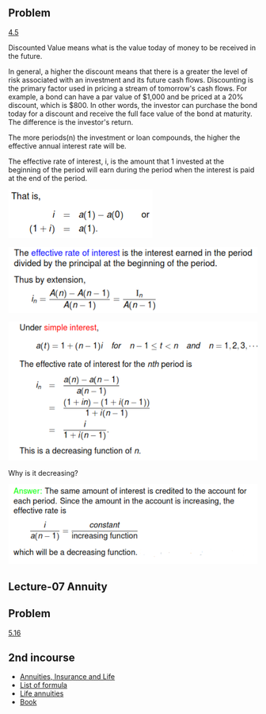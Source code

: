 ## Problem

[4.5](https://www.youtube.com/watch?v=Nohj7ftH-Ak&list=PLdMfoghed2YJhK9bdhgSLeicrwEMVWTR_&index=8)

Discounted Value means what is the value today of money to be received in the future.

In general, a higher the discount means that there is a greater the level of risk associated with an investment and its future cash flows. Discounting is the primary factor used in pricing a stream of tomorrow's cash flows. For example, a bond can have a par value of $1,000 and be priced at a 20% discount, which is $800. In other words, the investor can purchase the bond today for a discount and receive the full face value of the bond at maturity. The difference is the investor's return.

The more periods(n) the investment or loan compounds, the higher the effective annual interest rate will be.

The effective rate of interest, i, is the amount that 1
invested at the beginning of the period will earn during the period
when the interest is paid at the end of the period.

![](./images/01.PNG)

![](./images/02.PNG)

![](./images/03.PNG)

Why is it decreasing?

![](./images/04.PNG)

## Lecture-07 Annuity

## Problem

[5.16](https://www.youtube.com/watch?v=ZccLf2LSRKw&list=PLdMfoghed2YJhK9bdhgSLeicrwEMVWTR_&index=16)

## 2nd incourse

- [Annuities, Insurance and Life](http://webhome.auburn.edu/~goetehp/acttex/acttex.pdf)
- [List of formula](https://onlinelibrary.wiley.com/doi/pdf/10.1002/9781118106907.oth23)
- [Life annuities](https://hartman.byu.edu/docs/475Files/Stat475_Chapter5.pdf)
- [Book](http://www.ru.ac.bd/wp-content/uploads/sites/25/2019/03/409_04_-Jordan-Society-of-Actuaries-Textbook-on-Life-Contingencies.pdf)
